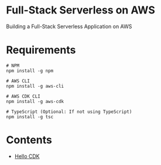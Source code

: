 # Full-Stack Serverless on AWS
Building a Full-Stack Serverless Application on AWS

# Requirements
```shell
# NPM
npm install -g npm

# AWS CLI
npm install -g aws-cli

# AWS CDK CLI
npm install -g aws-cdk

# TypeScript (Optional: If not using TypeScript)
npm install -g tsc
```


# Contents
- [Hello CDK](/hello-cdk/)